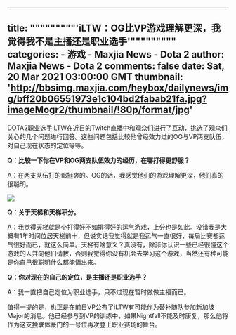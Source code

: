 
---
title: """""""""'iLTW：OG比VP游戏理解更深，我觉得我不是主播还是职业选手'"""""""""
categories: 
    - 游戏
    - Maxjia News - Dota 2
author: Maxjia News - Dota 2
comments: false
date: Sat, 20 Mar 2021 03:00:00 GMT
thumbnail: 'http://bbsimg.maxjia.com/heybox/dailynews/img/bff20b06551973e1c104bd2fabab21fa.jpg?imageMogr2/thumbnail/!80p/format/jpg'
---

<div>   
<p>DOTA2职业选手iLTW在近日的Twitch直播中和观众们进行了互动，挑选了观众们关心的几个问题进行回答。这些问题包括比较他曾经效力过的OG与VP两支队伍，对自己现在状态的定位等等。</p><p><b>Q：比较一下你在VP和OG两支队伍效力的经历，在哪打得更舒服？</b></p><p><b></b>A：在两支队伍打的都挺爽的。OG的话，我感觉他们的游戏理解更深，他们真的很聪明。<br></p><p><img data-h="517" data-w="610" src="http://bbsimg.maxjia.com/heybox/dailynews/img/bff20b06551973e1c104bd2fabab21fa.jpg?imageMogr2/thumbnail/!80p/format/jpg" referrerpolicy="no-referrer"></p><p><b>Q：关于天梯和天梯积分。</b></p><p><b></b>A：我觉得天梯就是个打得好不如排得好的运气游戏，上分也是如此。没错我是大概有1年时间位居天梯前十，但说实话我觉得就是我运气一直很好，每局比赛都运气很好而已，就这么简单。天梯有啥意义？真没有，除非你认识一些已经很懂这个游戏的人并向他们请教，否则我觉得你没有机会去学习这个游戏，当然还有种可能是你自己很聪明什么都能悟出来。</p><p><b>Q：你对现在的自己的定位，是主播还是职业选手？</b></p><p>A：我一直把自己定位为职业选手，只不过现在暂时做做主播而已。<b><br></b></p><p>值得一提的是，也正是在前日VP公布了iLTW有可能作为替补随队参加新加坡Major的消息。他已经参与到VP的训练中，如果Nightfall不能及时康复，那么他将作为这支独联体豪门的一号位再次登上职业赛场的舞台。</p>
  
</div>
            